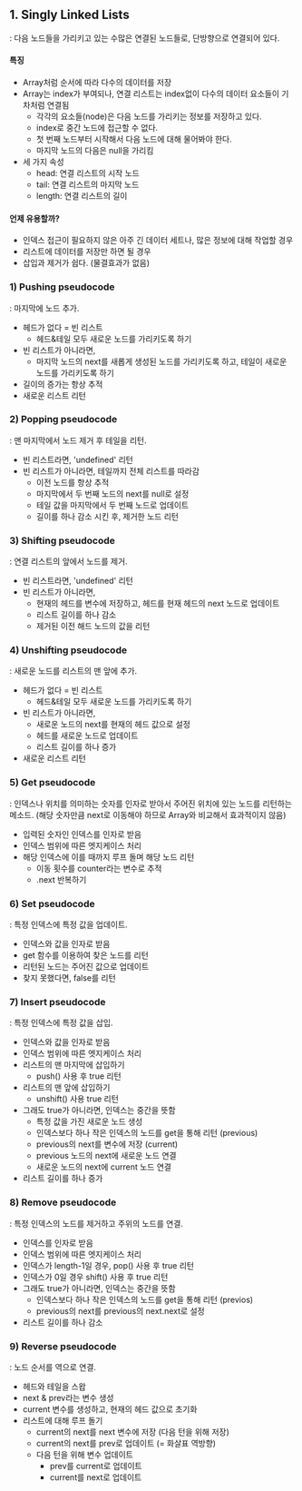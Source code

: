 ## 1. Singly Linked Lists

: 다음 노드들을 가리키고 있는 수많은 연결된 노드들로, 단방향으로 연결되어 있다.

#### 특징

- Array처럼 순서에 따라 다수의 데이터를 저장
- Array는 index가 부여되나, 연결 리스트는 index없이 다수의 데이터 요소들이 기차처럼 연결됨
  - 각각의 요소들(node)은 다음 노드를 가리키는 정보를 저장하고 있다.
  - index로 중간 노드에 접근할 수 없다.
  - 첫 번째 노드부터 시작해서 다음 노드에 대해 물어봐야 한다.
  - 마지막 노드의 다음은 null을 가리킴
- 세 가지 속성
  - head: 연결 리스트의 시작 노드
  - tail: 연결 리스트의 마지막 노드
  - length: 연결 리스트의 길이

#### 언제 유용할까?

- 인덱스 접근이 필요하지 않은 아주 긴 데이터 세트나, 많은 정보에 대해 작업할 경우
- 리스트에 데이터를 저장만 하면 될 경우
- 삽입과 제거가 쉽다. (물결효과가 없음)

### 1) Pushing pseudocode

: 마지막에 노드 추가.

- 헤드가 없다 = 빈 리스트
  - 헤드&테일 모두 새로운 노드를 가리키도록 하기
- 빈 리스트가 아니라면,
  - 마지막 노드의 next를 새롭게 생성된 노드를 가리키도록 하고, 테일이 새로운 노드를 가리키도록 하기
- 길이의 증가는 항상 추적
- 새로운 리스트 리턴

### 2) Popping pseudocode

: 맨 마지막에서 노드 제거 후 테일을 리턴.

- 빈 리스트라면, 'undefined' 리턴
- 빈 리스트가 아니라면, 테일까지 전체 리스트를 따라감
  - 이전 노드를 항상 추적
  - 마지막에서 두 번째 노드의 next를 null로 설정
  - 테일 값을 마지막에서 두 번째 노드로 업데이트
  - 길이를 하나 감소 시킨 후, 제거한 노드 리턴

### 3) Shifting pseudocode

: 연결 리스트의 앞에서 노드를 제거.

- 빈 리스트라면, 'undefined' 리턴
- 빈 리스트가 아니라면,
  - 현재의 헤드를 변수에 저장하고, 헤드를 현재 헤드의 next 노드로 업데이트
  - 리스트 길이를 하나 감소
  - 제거된 이전 해드 노드의 값을 리턴

### 4) Unshifting pseudocode

: 새로운 노드를 리스트의 맨 앞에 추가.

- 헤드가 없다 = 빈 리스트
  - 헤드&테일 모두 새로운 노드를 가리키도록 하기
- 빈 리스트가 아니라면,
  - 새로운 노드의 next를 현재의 헤드 값으로 설정
  - 헤드를 새로운 노드로 업데이트
  - 리스트 길이를 하나 증가
- 새로운 리스트 리턴

### 5) Get pseudocode

: 인덱스나 위치를 의미하는 숫자를 인자로 받아서 주어진 위치에 있는 노드를 리턴하는 메소드. (해당 숫자만큼 next로 이동해야 하므로 Array와 비교해서 효과적이지 않음)

- 입력된 숫자인 인덱스를 인자로 받음
- 인덱스 범위에 따른 엣지케이스 처리
- 해당 인덱스에 이를 때까지 루프 돌며 해당 노드 리턴
  - 이동 횟수를 counter라는 변수로 추적
  - .next 반복하기

### 6) Set pseudocode

: 특정 인덱스에 특정 값을 업데이트.

- 인덱스와 값을 인자로 받음
- get 함수를 이용하여 찾은 노드를 리턴
- 리턴된 노드는 주어진 값으로 업데이트
- 찾지 못했다면, false를 리턴

### 7) Insert pseudocode

: 특정 인덱스에 특정 값을 삽입.

- 인덱스와 값을 인자로 받음
- 인덱스 범위에 따른 엣지케이스 처리
- 리스트의 맨 마지막에 삽입하기
  - push() 사용 후 true 리턴
- 리스트의 맨 앞에 삽입하기
  - unshift() 사용 true 리턴
- 그래도 true가 아니라면, 인덱스는 중간을 뜻함
  - 특정 값을 가진 새로운 노드 생성
  - 인덱스보다 하나 작은 인덱스의 노드를 get을 통해 리턴 (previous)
  - previous의 next를 변수에 저장 (current)
  - previous 노드의 next에 새로운 노드 연결
  - 새로운 노드의 next에 current 노드 연결
- 리스트 길이를 하나 증가

### 8) Remove pseudocode

: 특정 인덱스의 노드를 제거하고 주위의 노드를 연결.

- 인덱스를 인자로 받음
- 인덱스 범위에 따른 엣지케이스 처리
- 인덱스가 length-1일 경우, pop() 사용 후 true 리턴
- 인덱스가 0일 경우 shift() 사용 후 true 리턴
- 그래도 true가 아니라면, 인덱스는 중간을 뜻함
  - 인덱스보다 하나 작은 인덱스의 노드를 get을 통해 리턴 (previos)
  - previous의 next를 previous의 next.next로 설정
- 리스트 길이를 하나 감소

### 9) Reverse pseudocode

: 노드 순서를 역으로 연결.

- 헤드와 테일을 스왑
- next & prev라는 변수 생성
- current 변수를 생성하고, 현재의 헤드 값으로 초기화
- 리스트에 대해 루프 돌기
  - current의 next를 next 변수에 저장 (다음 턴을 위해 저장)
  - current의 next를 prev로 업데이트 (= 화살표 역방향)
  - 다음 턴을 위해 변수 업데이트
    - prev를 current로 업데이트
    - current를 next로 업데이트
